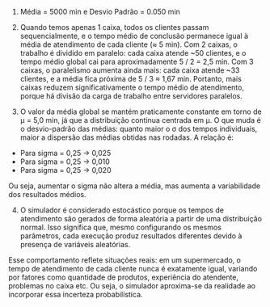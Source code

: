 1. Média = 5000 min e Desvio Padrão = 0.050 min

2. Quando temos apenas 1 caixa, todos os clientes passam sequencialmente, e o tempo médio de conclusão permanece igual à média de atendimento de cada cliente (≈ 5 min). Com 2 caixas, o trabalho é dividido em paralelo: cada caixa atende ~50 clientes, e o tempo médio global cai para aproximadamente 5 / 2 = 2,5 min. Com 3 caixas, o paralelismo aumenta ainda mais: cada caixa atende ~33 clientes, e a média fica próxima de 5 / 3 ≈ 1,67 min. Portanto, mais caixas reduzem significativamente o tempo médio de atendimento, porque há divisão da carga de trabalho entre servidores paralelos.

3. O valor da média global se mantém praticamente constante em torno de µ = 5,0 min, já que a distribuição continua centrada em µ. O que muda é o desvio-padrão das médias: quanto maior o σ dos tempos individuais, maior a dispersão das médias obtidas nas rodadas. A relação é:

- Para sigma = 0,25 -> 0,025
- Para sigma = 0,25 -> 0,010
- Para sigma = 0,25 -> 0,020

Ou seja, aumentar o sigma não altera a média, mas aumenta a variabilidade dos resultados médios.

4. O simulador é considerado estocástico porque os tempos de atendimento são gerados de forma aleatória a partir de uma distribuição normal. Isso significa que, mesmo configurando os mesmos parâmetros, cada execução produz resultados diferentes devido à presença de variáveis aleatórias.

Esse comportamento reflete situações reais: em um supermercado, o tempo de atendimento de cada cliente nunca é exatamente igual, variando por fatores como quantidade de produtos, experiência do atendente, problemas no caixa etc. Ou seja, o simulador aproxima-se da realidade ao incorporar essa incerteza probabilística.